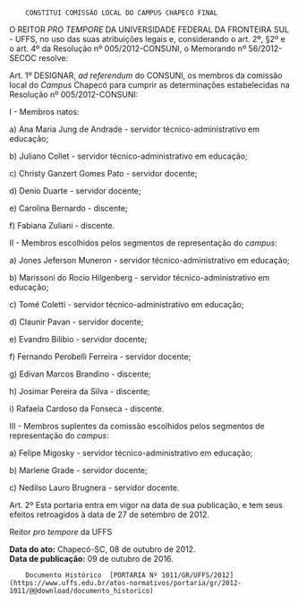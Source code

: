         CONSTITUI COMISSÃO LOCAL DO CAMPUS CHAPECÓ FINAL  

O REITOR *PRO TEMPORE* DA UNIVERSIDADE FEDERAL DA FRONTEIRA SUL - UFFS, no uso das suas atribuições legais e, considerando o art. 2º, §2º e o art. 4º da Resolução nº 005/2012-CONSUNI, o Memorando nº 56/2012-SECOC resolve:

 Art. 1º DESIGNAR, *ad referendum* do CONSUNI, os membros da comissão local do *Campus* Chapecó para cumprir as determinações estabelecidas na Resolução nº 005/2012-CONSUNI:

 I - Membros natos:

 a) Ana Maria Jung de Andrade - servidor técnico-administrativo em educação;

 b) Juliano Collet - servidor técnico-administrativo em educação;

 c) Christy Ganzert Gomes Pato - servidor docente;

 d) Denio Duarte - servidor docente;

 e) Carolina Bernardo - discente;

 f) Fabiana Zuliani - discente.

 II - Membros escolhidos pelos segmentos de representação do *campus*:

 a) Jones Jeferson Muneron - servidor técnico-administrativo em educação;

 b) Marissoni do Rocio Hilgenberg - servidor técnico-administrativo em educação;

 c) Tomé Coletti - servidor técnico-administrativo em educação;

 d) Claunir Pavan - servidor docente;

 e) Evandro Bilibio - servidor docente;

 f) Fernando Perobelli Ferreira - servidor docente;

 g) Edivan Marcos Brandino - discente;

 h) Josimar Pereira da Silva - discente;

 i) Rafaela Cardoso da Fonseca - discente.

 III - Membros suplentes da comissão escolhidos pelos segmentos de representação do *campus*:

 a) Felipe Migosky - servidor técnico-administrativo em educação;

 b) Marlene Grade - servidor docente;

 c) Nedilso Lauro Brugnera - servidor docente.

 Art. 2º Esta portaria entra em vigor na data de sua publicação, e tem seus efeitos retroagidos à data de 27 de setembro de 2012.

 Reitor *pro tempore* da UFFS

  

   **Data do ato:** Chapecó-SC, 08 de outubro de 2012.   
 **Data de publicação:**  09 de outubro de 2016. 

        Documento Histórico  [PORTARIA Nº 1011/GR/UFFS/2012](https://www.uffs.edu.br/atos-normativos/portaria/gr/2012-1011/@@download/documento_historico)     
      